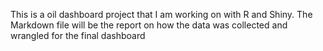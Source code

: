 This is a oil dashboard project that I am working on with R and Shiny. The Markdown file will be the report on how the data was collected and wrangled for the final dashboard

